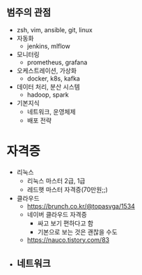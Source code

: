 ## 범주의 관점

- zsh, vim, ansible, git, linux
- 자동화
    - jenkins, mlflow
- 모니터링
    - prometheus, grafana
- 오케스트레이션, 가상화
    - docker, k8s, kafka
- 데이터 처리, 분산 시스템
    - hadoop, spark
- 기본지식
    - 네트워크, 운영체제
    - 배포 전략
	
# 자격증

- 리눅스
	- 리눅스 마스터 2급, 1급
	- 레드햇  마스터 자격증(70만원;;)
- 클라우드
	- https://brunch.co.kr/@topasvga/1534
	- 네이버 클라우드 자격증
		- 싸고 보기 편하다고 함
		- 기본으로 보는 것은 괜찮을 수도
	- https://nauco.tistory.com/83
- 네트워크
	- 
